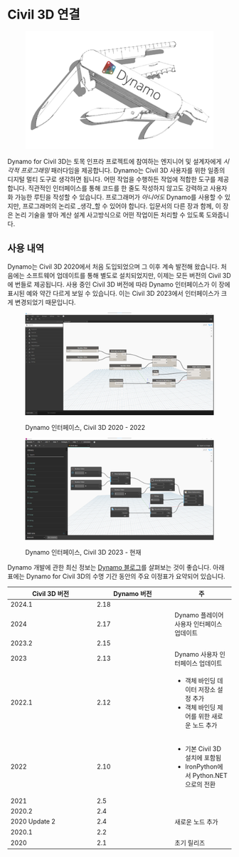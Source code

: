 # Civil 3D 연결

<figure><img src="../.gitbook/assets/DynamoSwissKnife-WhiteBackground_edit (2).jpg" alt="" width="563"><figcaption></figcaption></figure>

Dynamo for Civil 3D는 토목 인프라 프로젝트에 참여하는 엔지니어 및 설계자에게 _시각적 프로그래밍_ 패러다임을 제공합니다. Dynamo는 Civil 3D 사용자를 위한 일종의 디지털 멀티 도구로 생각하면 됩니다. 어떤 작업을 수행하든 작업에 적합한 도구를 제공합니다. 직관적인 인터페이스를 통해 코드를 한 줄도 작성하지 않고도 강력하고 사용자화 가능한 루틴을 작성할 수 있습니다. 프로그래머가 _아니어도_ Dynamo를 사용할 수 있지만, 프로그래머의 논리로 _생각_할 수 있어야 합니다. 입문서의 다른 장과 함께, 이 장은 논리 기술을 쌓아 계산 설계 사고방식으로 어떤 작업이든 처리할 수 있도록 도와줍니다.

## 사용 내역

Dynamo는 Civil 3D 2020에서 처음 도입되었으며 그 이후 계속 발전해 왔습니다. 처음에는 소프트웨어 업데이트를 통해 별도로 설치되었지만, 이제는 모든 버전의 Civil 3D에 번들로 제공됩니다. 사용 중인 Civil 3D 버전에 따라 Dynamo 인터페이스가 이 장에 표시된 예와 약간 다르게 보일 수 있습니다. 이는 Civil 3D 2023에서 인터페이스가 크게 변경되었기 때문입니다.

<figure><img src="../.gitbook/assets/c3d-ui-old.png" alt=""><figcaption><p>Dynamo 인터페이스, Civil 3D 2020 - 2022</p></figcaption></figure>

<figure><img src="../.gitbook/assets/c3d-ui-new.png" alt=""><figcaption><p>Dynamo 인터페이스, Civil 3D 2023 - 현재</p></figcaption></figure>

Dynamo 개발에 관한 최신 정보는 [Dynamo 블로그](https://dynamobim.org/blog/)를 살펴보는 것이 좋습니다. 아래 표에는 Dynamo for Civil 3D의 수명 기간 동안의 주요 이정표가 요약되어 있습니다. 

<table data-full-width="false"><thead><tr><th width="180">Civil 3D 버전</th><th width="161">Dynamo 버전</th><th>주</th></tr></thead><tbody><tr><td>2024.1</td><td>2.18</td><td></td></tr><tr><td>2024</td><td>2.17</td><td>Dynamo 플레이어 사용자 인터페이스 업데이트</td></tr><tr><td>2023.2</td><td>2.15</td><td></td></tr><tr><td>2023</td><td>2.13</td><td>Dynamo 사용자 인터페이스 업데이트</td></tr><tr><td>2022.1</td><td>2.12</td><td><ul><li>객체 바인딩 데이터 저장소 설정 추가</li><li>객체 바인딩 제어를 위한 새로운 노드 추가</li></ul></td></tr><tr><td>2022</td><td>2.10</td><td><ul><li>기본 Civil 3D 설치에 포함됨</li><li>IronPython에서 Python.NET으로의 전환</li></ul></td></tr><tr><td>2021</td><td>2.5</td><td></td></tr><tr><td>2020.2</td><td>2.4</td><td></td></tr><tr><td>2020 Update 2</td><td>2.4</td><td>새로운 노드 추가</td></tr><tr><td>2020.1</td><td>2.2</td><td></td></tr><tr><td>2020</td><td>2.1</td><td>초기 릴리즈</td></tr></tbody></table>
